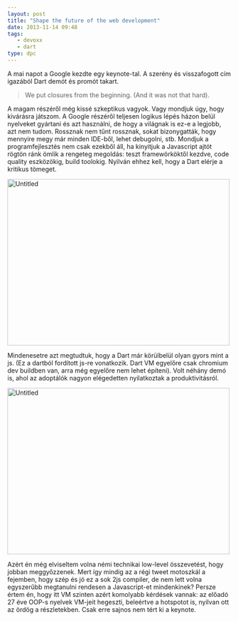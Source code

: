 ```yaml
---
layout: post
title: "Shape the future of the web development"
date: 2013-11-14 09:48
tags: 
   - devoxx
   - dart
type: dpc
---
```

A mai napot a Google kezdte egy keynote-tal. A szerény és visszafogott cím igazából Dart demót és promót takart.

>  We put closures from the beginning. (And it was not that hard).

A magam részéről még kissé szkeptikus vagyok. Vagy mondjuk úgy, hogy kivárásra játszom. A Google részéről teljesen logikus lépés házon belül nyelveket gyártani és azt használni, de hogy a világnak is ez-e a legjobb, azt nem tudom. Rossznak nem tűnt rossznak, sokat bizonygatták, hogy mennyire megy már minden IDE-ből, lehet debugolni, stb. Mondjuk a programfejlesztés nem csak ezekből áll, ha kinyitjuk a Javascript ajtót rögtön ránk ömlik a rengeteg megoldás: teszt framewörköktől kezdve, code quality eszközökig, build toolokig. Nyilván ehhez kell, hogy a Dart elérje a kritikus tömeget.

<a href="http://www.flickr.com/photos/108542198@N03/10852096745/" title="Untitled by dpcconsultingltd, on Flickr"><img src="http://farm6.staticflickr.com/5515/10852096745_366c416616.jpg" width="500" height="375" alt="Untitled"></a>

Mindenesetre azt megtudtuk, hogy a Dart már körülbelül olyan gyors mint a js. (Ez a dartból fordított js-re vonatkozik. Dart VM egyelőre csak chromium dev buildben van, arra még egyelőre nem lehet építeni). Volt néhány demó is, ahol az adoptálók nagyon elégedetten nyilatkoztak a produktivitásról.

<a href="http://www.flickr.com/photos/108542198@N03/10852158846/" title="Untitled by dpcconsultingltd, on Flickr"><img src="http://farm3.staticflickr.com/2875/10852158846_5956ce114e.jpg" width="500" height="375" alt="Untitled"></a>

Azért én még elviseltem volna némi technikai low-level összevetést, hogy jobban meggyőzzenek. Mert így  mindig az a régi tweet motoszkál a fejemben, hogy szép és jó ez a sok 2js compiler, de nem lett volna egyszerűbb megtanulni rendesen a Javascript-et mindenkinek? Persze értem én, hogy itt VM szinten azért komolyabb kérdések vannak: az előadó 27 éve OOP-s nyelvek VM-jeit hegeszti, beleértve a hotspotot is, nyilvan ott az ördög a részletekben. Csak erre sajnos nem tért ki a keynote.

